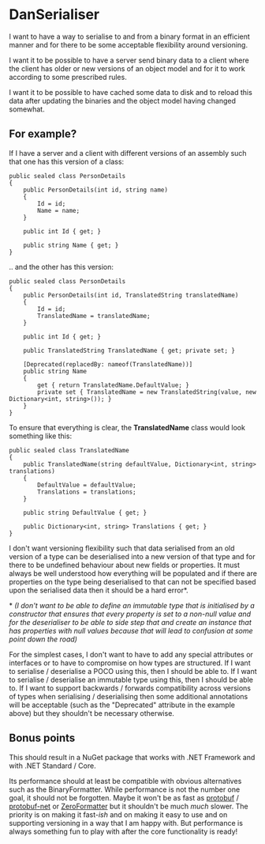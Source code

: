 # DanSerialiser

I want to have a way to serialise to and from a binary format in an efficient manner and for there to be some acceptable flexibility around versioning.

I want it to be possible to have a server send binary data to a client where the client has older or new versions of an object model and for it to work according to some prescribed rules.

I want it to be possible to have cached some data to disk and to reload this data after updating the binaries and the object model having changed somewhat.

## For example?

If I have a server and a client with different versions of an assembly such that one has this version of a class:

    public sealed class PersonDetails
	{
	    public PersonDetails(int id, string name)
		{
		    Id = id;
			Name = name;
		}
		
		public int Id { get; }
		
		public string Name { get; }
	}
	
.. and the other has this version:

    public sealed class PersonDetails
	{
	    public PersonDetails(int id, TranslatedString translatedName)
		{
		    Id = id;
			TranslatedName = translatedName;
		}
		
		public int Id { get; }
		
		public TranslatedString TranslatedName { get; private set; }
		
		[Deprecated(replacedBy: nameof(TranslatedName))]
		public string Name
		{
		    get { return TranslatedName.DefaultValue; }
			private set { TranslatedName = new TranslatedString(value, new Dictionary<int, string>()); }
		}
	}

To ensure that everything is clear, the **TranslatedName** class would look something like this:

	public sealed class TranslatedName
	{
	    public TranslatedName(string defaultValue, Dictionary<int, string> translations)
		{
		    DefaultValue = defaultValue;
			Translations = translations;
		}
		
		public string DefaultValue { get; }
		
		public Dictionary<int, string> Translations { get; }
    }
	
I don't want versioning flexibility such that data serialised from an old version of a type can be deserialised into a new version of that type and for there to be undefined behaviour about new fields or properties. It must always be well understood how everything will be populated and if there are properties on the type being deserialised to that can not be specified based upon the serialised data then it should be a hard error\*.

\* *(I don't want to be able to define an immutable type that is initialised by a constructor that ensures that every property is set to a non-null value and for the deserialiser to be able to side step that and create an instance that has properties with null values because that will lead to confusion at some point down the road)*

For the simplest cases, I don't want to have to add any special attributes or interfaces or to have to compromise on how types are structured. If I want to serialise / deserialise a POCO using this, then I should be able to. If I want to serialise / deserialise an immutable type using this, then I should be able to. If I want to support backwards / forwards compatibility across versions of types when serialising / deserialising then some additional annotations will be acceptable (such as the "Deprecated" attribute in the example above) but they shouldn't be necessary otherwise.

## Bonus points

This should result in a NuGet package that works with .NET Framework and with .NET Standard / Core.

Its performance should at least be compatible with obvious alternatives such as the BinaryFormatter. While performance is not the number one goal, it should not be forgotten. Maybe it won't be as fast as [protobuf](https://github.com/google/protobuf/tree/master/csharp) / [protobuf-net](https://github.com/mgravell/protobuf-net) or [ZeroFormatter](https://github.com/neuecc/ZeroFormatter) but it shouldn't be much *much* slower. The priority is on making it fast-*ish* and on making it easy to use and on supporting versioning in a way that I am happy with. But performance is always something fun to play with after the core functionality is ready!